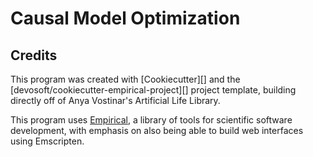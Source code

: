 # Causal Model Optimization

## Credits

This program was created with [Cookiecutter][] and the [devosoft/cookiecutter-empirical-project][] project template, building directly off of Anya Vostinar's Artificial Life Library.

This program uses [Empirical](https://github.com/devosoft/Empirical#readme), a library of tools for scientific software development, with emphasis on also being able to build web interfaces using Emscripten.